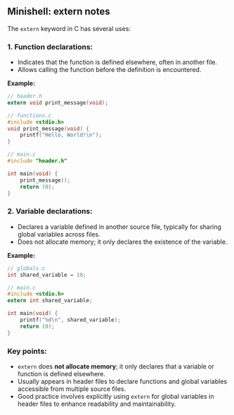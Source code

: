 ## Minishell: extern notes

The `extern` keyword in C has several uses:

### 1. Function declarations:

- Indicates that the function is defined elsewhere, often in another file.
- Allows calling the function before the definition is encountered.

**Example:**

```c
// header.h
extern void print_message(void);

// functions.c
#include <stdio.h>
void print_message(void) {
	printf("Hello, World!\n");
}

// main.c
#include "header.h"

int main(void) {
	print_message();
	return (0);
}
```

### 2. Variable declarations:

- Declares a variable defined in another source file, typically for sharing global variables across files.
- Does not allocate memory; it only declares the existence of the variable.

**Example:**

```c
// globals.c
int shared_variable = 10;

// main.c
#include <stdio.h>
extern int shared_variable;

int main(void) {
	printf("%d\n", shared_variable);
	return (0);
}
```

### **Key points**:

- `extern` does **not allocate memory**; it only declares that a variable or function is defined elsewhere.
- Usually appears in header files to declare functions and global variables accessible from multiple source files.
- Good practice involves explicitly using `extern` for global variables in header files to enhance readability and maintainability.